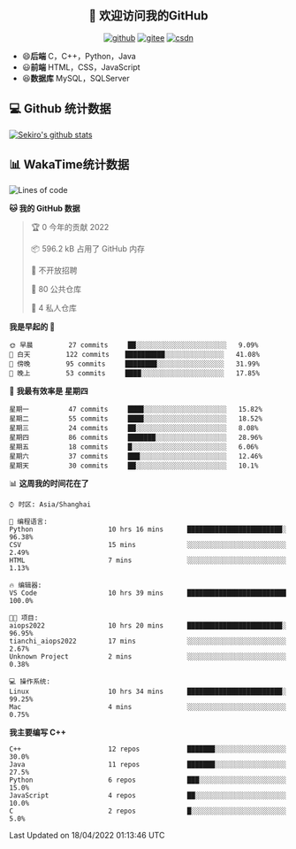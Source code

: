 <h2 align="center">👋 欢迎访问我的GitHub</h2>
<p align="center">
  <a href="https://666wxy666.github.io/"><img src="https://img.shields.io/badge/GitHub-24292e" alt="github"></a>
  <a href="https://gitee.com/wxy_666"><img src="https://img.shields.io/badge/Gitee-fe7300" alt="gitee"></a>
  <a href="https://blog.csdn.net/WXY_666"><img src="https://img.shields.io/badge/CSDN-cf000e" alt="csdn"></a>
</p>

- 😄**后端** C，C++，Python，Java
- 😃**前端** HTML，CSS，JavaScript
- 😆**数据库** MySQL，SQLServer

## 💻 Github 统计数据
[![Sekiro's github stats](https://github-readme-stats.vercel.app/api?username=666WXY666)](https://666wxy666.github.io/)

## 📊 WakaTime统计数据

<!--START_SECTION:waka-->
![Lines of code](https://img.shields.io/badge/%E4%BB%8E%E3%80%8C%E4%BD%A0%E5%A5%BD%E4%B8%96%E7%95%8C%E3%80%8D%E6%88%91%E5%B7%B2%E7%BB%8F%E5%86%99%E4%BA%86--289%20Thousand%20%E8%A1%8C%E4%BB%A3%E7%A0%81-blue)

**🐱 我的 GitHub 数据** 

> 🏆 0 今年的贡献 2022
 > 
> 📦 596.2 kB 占用了 GitHub 内存 
 > 
> 🚫 不开放招聘
 > 
> 📜 80 公共仓库 
 > 
> 🔑 4 私人仓库  
 > 
**我是早起的 🐤** 

```text
🌞 早晨         27 commits     ██░░░░░░░░░░░░░░░░░░░░░░░   9.09% 
🌆 白天         122 commits    ██████████░░░░░░░░░░░░░░░   41.08% 
🌃 傍晚         95 commits     ████████░░░░░░░░░░░░░░░░░   31.99% 
🌙 晚上         53 commits     ████░░░░░░░░░░░░░░░░░░░░░   17.85%

```
📅 **我最有效率是 星期四** 

```text
星期一          47 commits     ████░░░░░░░░░░░░░░░░░░░░░   15.82% 
星期二          55 commits     ████░░░░░░░░░░░░░░░░░░░░░   18.52% 
星期三          24 commits     ██░░░░░░░░░░░░░░░░░░░░░░░   8.08% 
星期四          86 commits     ███████░░░░░░░░░░░░░░░░░░   28.96% 
星期五          18 commits     █░░░░░░░░░░░░░░░░░░░░░░░░   6.06% 
星期六          37 commits     ███░░░░░░░░░░░░░░░░░░░░░░   12.46% 
星期天          30 commits     ██░░░░░░░░░░░░░░░░░░░░░░░   10.1%

```


📊 **这周我的时间花在了** 

```text
⌚︎ 时区: Asia/Shanghai

💬 编程语言: 
Python                   10 hrs 16 mins      ████████████████████████░   96.38% 
CSV                      15 mins             ░░░░░░░░░░░░░░░░░░░░░░░░░   2.49% 
HTML                     7 mins              ░░░░░░░░░░░░░░░░░░░░░░░░░   1.13%

🔥 编辑器: 
VS Code                  10 hrs 39 mins      █████████████████████████   100.0%

🐱‍💻 项目: 
aiops2022                10 hrs 20 mins      ████████████████████████░   96.95% 
tianchi_aiops2022        17 mins             ░░░░░░░░░░░░░░░░░░░░░░░░░   2.67% 
Unknown Project          2 mins              ░░░░░░░░░░░░░░░░░░░░░░░░░   0.38%

💻 操作系统: 
Linux                    10 hrs 34 mins      ████████████████████████░   99.25% 
Mac                      4 mins              ░░░░░░░░░░░░░░░░░░░░░░░░░   0.75%

```

**我主要编写 C++** 

```text
C++                      12 repos            ███████░░░░░░░░░░░░░░░░░░   30.0% 
Java                     11 repos            ███████░░░░░░░░░░░░░░░░░░   27.5% 
Python                   6 repos             ███░░░░░░░░░░░░░░░░░░░░░░   15.0% 
JavaScript               4 repos             ██░░░░░░░░░░░░░░░░░░░░░░░   10.0% 
C                        2 repos             █░░░░░░░░░░░░░░░░░░░░░░░░   5.0%

```



 Last Updated on 18/04/2022 01:13:46 UTC
<!--END_SECTION:waka-->

<!--
**666WXY666/666WXY666** is a ✨ _special_ ✨ repository because its `README.md` (this file) appears on your GitHub profile.

Here are some ideas to get you started:

- 🔭 I’m currently working on ...
- 🌱 I’m currently learning ...
- 👯 I’m looking to collaborate on ...
- 🤔 I’m looking for help with ...
- 💬 Ask me about ...
- 📫 How to reach me: ...
- 😄 Pronouns: ...
- ⚡ Fun fact: ...
-->
